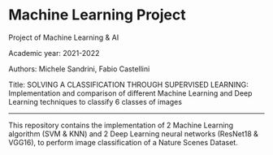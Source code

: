 # Machine Learning Project
 Project of Machine Learning & AI

Academic year:  2021-2022

Authors: Michele Sandrini, Fabio Castellini

Title: 
SOLVING A CLASSIFICATION THROUGH SUPERVISED LEARNING:
Implementation and comparison of different Machine Learning and Deep Learning techniques to classify 6 classes of images


----------------

This repository contains the implementation of 2 Machine Learning algorithm (SVM & KNN) and 2 Deep Learning neural networks (ResNet18 & VGG16), to perform image classification of a Nature Scenes Dataset.
